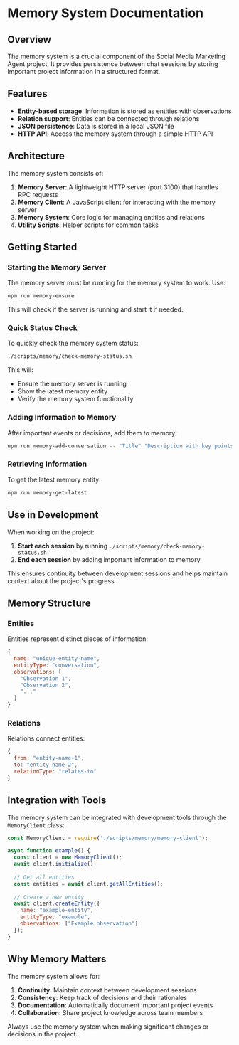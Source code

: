 # Memory System Documentation

## Overview

The memory system is a crucial component of the Social Media Marketing Agent project. It provides persistence between chat sessions by storing important project information in a structured format.

## Features

- **Entity-based storage**: Information is stored as entities with observations
- **Relation support**: Entities can be connected through relations
- **JSON persistence**: Data is stored in a local JSON file
- **HTTP API**: Access the memory system through a simple HTTP API

## Architecture

The memory system consists of:

1. **Memory Server**: A lightweight HTTP server (port 3100) that handles RPC requests
2. **Memory Client**: A JavaScript client for interacting with the memory server
3. **Memory System**: Core logic for managing entities and relations
4. **Utility Scripts**: Helper scripts for common tasks

## Getting Started

### Starting the Memory Server

The memory server must be running for the memory system to work. Use:

```bash
npm run memory-ensure
```

This will check if the server is running and start it if needed.

### Quick Status Check

To quickly check the memory system status:

```bash
./scripts/memory/check-memory-status.sh
```

This will:
- Ensure the memory server is running
- Show the latest memory entity
- Verify the memory system functionality

### Adding Information to Memory

After important events or decisions, add them to memory:

```bash
npm run memory-add-conversation -- "Title" "Description with key points"
```

### Retrieving Information

To get the latest memory entity:

```bash
npm run memory-get-latest
```

## Use in Development

When working on the project:

1. **Start each session** by running `./scripts/memory/check-memory-status.sh`
2. **End each session** by adding important information to memory

This ensures continuity between development sessions and helps maintain context about the project's progress.

## Memory Structure

### Entities

Entities represent distinct pieces of information:

```javascript
{
  name: "unique-entity-name",
  entityType: "conversation",
  observations: [
    "Observation 1",
    "Observation 2",
    "..."
  ]
}
```

### Relations

Relations connect entities:

```javascript
{
  from: "entity-name-1",
  to: "entity-name-2",
  relationType: "relates-to"
}
```

## Integration with Tools

The memory system can be integrated with development tools through the `MemoryClient` class:

```javascript
const MemoryClient = require('./scripts/memory/memory-client');

async function example() {
  const client = new MemoryClient();
  await client.initialize();
  
  // Get all entities
  const entities = await client.getAllEntities();
  
  // Create a new entity
  await client.createEntity({
    name: "example-entity",
    entityType: "example",
    observations: ["Example observation"]
  });
}
```

## Why Memory Matters

The memory system allows for:

1. **Continuity**: Maintain context between development sessions
2. **Consistency**: Keep track of decisions and their rationales
3. **Documentation**: Automatically document important project events
4. **Collaboration**: Share project knowledge across team members

Always use the memory system when making significant changes or decisions in the project. 